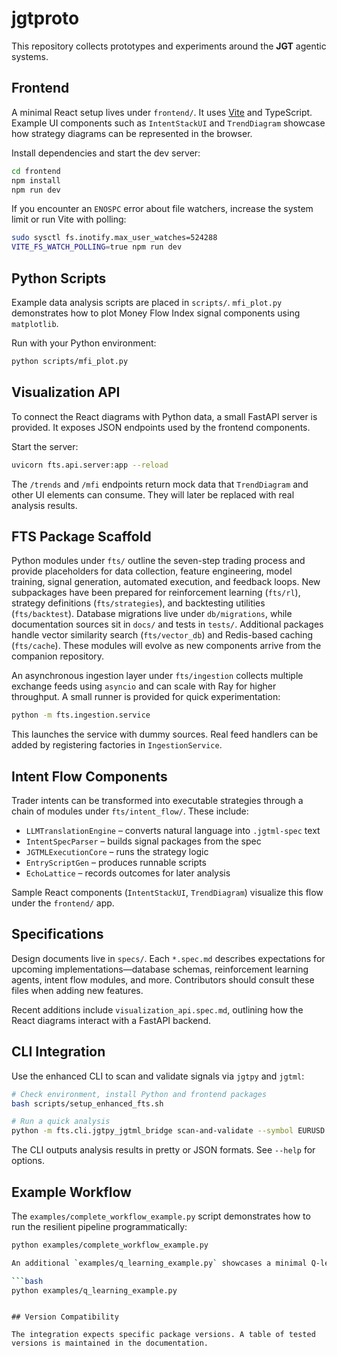 # jgtproto

This repository collects prototypes and experiments around the **JGT** agentic systems.

## Frontend

A minimal React setup lives under `frontend/`. It uses [Vite](https://vitejs.dev/) and TypeScript. Example UI components such as `IntentStackUI` and `TrendDiagram` showcase how strategy diagrams can be represented in the browser.

Install dependencies and start the dev server:

```bash
cd frontend
npm install
npm run dev
```

If you encounter an `ENOSPC` error about file watchers, increase the system
limit or run Vite with polling:

```bash
sudo sysctl fs.inotify.max_user_watches=524288
VITE_FS_WATCH_POLLING=true npm run dev
```

## Python Scripts

Example data analysis scripts are placed in `scripts/`. `mfi_plot.py` demonstrates how to plot Money Flow Index signal components using `matplotlib`.

Run with your Python environment:

```bash
python scripts/mfi_plot.py
```

## Visualization API

To connect the React diagrams with Python data, a small FastAPI server is
provided. It exposes JSON endpoints used by the frontend components.

Start the server:

```bash
uvicorn fts.api.server:app --reload
```

The `/trends` and `/mfi` endpoints return mock data that `TrendDiagram` and
other UI elements can consume. They will later be replaced with real analysis
results.

## FTS Package Scaffold

Python modules under `fts/` outline the seven-step trading process and provide placeholders for data collection, feature engineering, model training, signal generation, automated execution, and feedback loops. New subpackages have been prepared for reinforcement learning (`fts/rl`), strategy definitions (`fts/strategies`), and backtesting utilities (`fts/backtest`). Database migrations live under `db/migrations`, while documentation sources sit in `docs/` and tests in `tests/`. Additional packages handle vector similarity search (`fts/vector_db`) and Redis-based caching (`fts/cache`). These modules will evolve as new components arrive from the companion repository.

An asynchronous ingestion layer under `fts/ingestion` collects multiple exchange feeds using `asyncio` and can scale with Ray for higher throughput. A small runner is provided for quick experimentation:

```bash
python -m fts.ingestion.service
```

This launches the service with dummy sources. Real feed handlers can be added by registering factories in `IngestionService`.

## Intent Flow Components

Trader intents can be transformed into executable strategies through a chain of modules under `fts/intent_flow/`. These include:

- `LLMTranslationEngine` – converts natural language into `.jgtml-spec` text
- `IntentSpecParser` – builds signal packages from the spec
- `JGTMLExecutionCore` – runs the strategy logic
- `EntryScriptGen` – produces runnable scripts
- `EchoLattice` – records outcomes for later analysis

Sample React components (`IntentStackUI`, `TrendDiagram`) visualize this flow under the `frontend/` app.

## Specifications

Design documents live in `specs/`. Each `*.spec.md` describes expectations for upcoming implementations—database schemas, reinforcement learning agents, intent flow modules, and more. Contributors should consult these files when adding new features.

Recent additions include `visualization_api.spec.md`, outlining how the React
diagrams interact with a FastAPI backend.

## CLI Integration

Use the enhanced CLI to scan and validate signals via `jgtpy` and `jgtml`:

```bash
# Check environment, install Python and frontend packages
bash scripts/setup_enhanced_fts.sh

# Run a quick analysis
python -m fts.cli.jgtpy_jgtml_bridge scan-and-validate --symbol EURUSD --timeframes H1 H4
```

The CLI outputs analysis results in pretty or JSON formats. See `--help` for options.

## Example Workflow

The `examples/complete_workflow_example.py` script demonstrates how to run the resilient pipeline programmatically:

```bash
python examples/complete_workflow_example.py

An additional `examples/q_learning_example.py` showcases a minimal Q-learning training loop using the RL utilities:

```bash
python examples/q_learning_example.py
```
```

## Version Compatibility

The integration expects specific package versions. A table of tested versions is maintained in the documentation.

